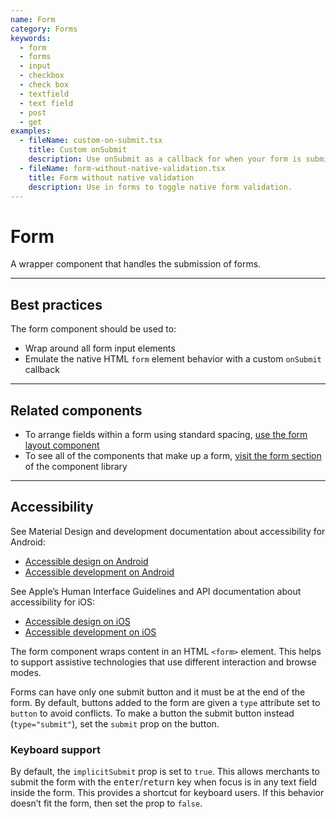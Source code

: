 ```yaml
---
name: Form
category: Forms
keywords:
  - form
  - forms
  - input
  - checkbox
  - check box
  - textfield
  - text field
  - post
  - get
examples:
  - fileName: custom-on-submit.tsx
    title: Custom onSubmit
    description: Use onSubmit as a callback for when your form is submitted.
  - fileName: form-without-native-validation.tsx
    title: Form without native validation
    description: Use in forms to toggle native form validation.
---
```


# Form

A wrapper component that handles the submission of forms.

---

## Best practices

The form component should be used to:

- Wrap around all form input elements
- Emulate the native HTML `form` element behavior with a custom `onSubmit` callback

---

## Related components

- To arrange fields within a form using standard spacing, [use the form layout component](https://polaris.shopify.com/components/forms/form-layout)
- To see all of the components that make up a form, [visit the form section](https://polaris.shopify.com/components/forms/checkbox#navigation) of the component library

---

## Accessibility

<!-- content-for: android -->

See Material Design and development documentation about accessibility for Android:

- [Accessible design on Android](https://material.io/design/usability/accessibility.html)
- [Accessible development on Android](https://developer.android.com/guide/topics/ui/accessibility/)

<!-- /content-for -->

<!-- content-for: ios -->

See Apple’s Human Interface Guidelines and API documentation about accessibility for iOS:

- [Accessible design on iOS](https://developer.apple.com/design/human-interface-guidelines/ios/app-architecture/accessibility/)
- [Accessible development on iOS](https://developer.apple.com/accessibility/ios/)

<!-- /content-for -->

<!-- content-for: web -->

The form component wraps content in an HTML `<form>` element. This helps to support assistive technologies that use different interaction and browse modes.

Forms can have only one submit button and it must be at the end of the form. By default, buttons added to the form are given a `type` attribute set to `button` to avoid conflicts. To make a button the submit button instead (`type="submit"`), set the `submit` prop on the button.

### Keyboard support

By default, the `implicitSubmit` prop is set to `true`. This allows merchants to submit the form with the <kbd>enter</kbd>/<kbd>return</kbd> key when focus is in any text field inside the form. This provides a shortcut for keyboard users. If this behavior doesn’t fit the form, then set the prop to `false`.

<!-- /content-for -->

